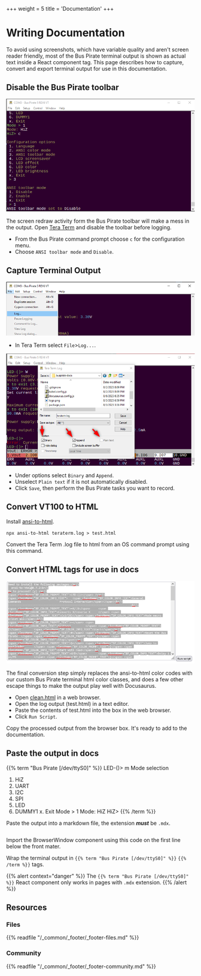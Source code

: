 +++
weight = 5
title = 'Documentation'
+++


# Writing Documentation

To avoid using screenshots, which have variable quality and aren't screen reader friendly, most of the Bus Pirate terminal output is shown as actual text inside a React component tag. This page describes how to capture, convert and export terminal output for use in this documentation.

## Disable the Bus Pirate toolbar

![Disable the Bus Pirate toolbar](./img/docs-disabletoolbar.png)

The screen redraw activity form the Bus Pirate toolbar will make a mess in the output. Open [Tera Term](https://ttssh2.osdn.jp/index.html.en) and disable the toolbar before logging.

* From the Bus Pirate command prompt choose ```c``` for the configuration menu. 
* Choose ```ANSI toolbar mode``` and ```Disable```.

## Capture Terminal Output
![Teraterm log menu](./img/teraterm-log.png)

* In Tera Term select ```File```>```Log...```.

![Teraterm log configuration](./img/teraterm-logsettings.png)

* Under options select ```Binary``` and ```Append```. 
* Unselect ```Plain text``` if it is not automatically disabled. 
* Click ```Save```, then perform the Bus Pirate tasks you want to record.

## Convert VT100 to HTML

Install [ansi-to-html](https://www.npmjs.com/package/ansi-to-html).

```
npx ansi-to-html teraterm.log > test.html
```

Convert the Tera Term .log file to html from an OS command prompt using this command.

## Convert HTML tags for use in docs
![Clean.html browser cleanup tool](./img/docs-cleanhtml.png)


The final conversion step simply replaces the ansi-to-html color codes with our custom Bus Pirate terminal html color classes, and does a few other escape things to make the output play well with Docusaurus.

* Open [clean.html](pathname:///clean.html) in a web browser. 
* Open the log output (test.html) in a text editor. 
* Paste the contents of test.html into the box in the web browser.
* Click ```Run Script```.

Copy the processed output from the browser box. It's ready to add to the documentation.

## Paste the output in docs

{{% term "Bus Pirate [/dev/ttyS0]" %}}
<span className="BP_COLOR_PROMPT_TEXT">LED-()></span> m
<span className="BP_COLOR_INFO_TEXT">
<span className="BP_COLOR_INFO_TEXT">Mode selection</span></span>
 1. <span className="BP_COLOR_INFO_TEXT">HiZ</span>
 2. <span className="BP_COLOR_INFO_TEXT">UART</span>
 3. <span className="BP_COLOR_INFO_TEXT">I2C</span>
 4. <span className="BP_COLOR_INFO_TEXT">SPI</span>
 5. <span className="BP_COLOR_INFO_TEXT">LED</span>
 6. <span className="BP_COLOR_INFO_TEXT">DUMMY1</span>
 x. <span className="BP_COLOR_INFO_TEXT">Exit</span>
<span className="BP_COLOR_PROMPT_TEXT">Mode ></span> 1
<span className="BP_COLOR_INFO_TEXT">Mode:</span> HiZ
<span className="BP_COLOR_PROMPT_TEXT">HiZ></span>
{{% /term %}}

Paste the output into a markdown file, the extension ***must*** be ```.mdx```. 

```

```
Import the BrowserWindow component using this code on the first line below the front mater.

Wrap the terminal output in ```{{% term "Bus Pirate [/dev/ttyS0]" %}}``` ```{{% /term %}}``` tags.

{{% alert context="danger" %}}
The ```{{% term "Bus Pirate [/dev/ttyS0]" %}}``` React component only works in pages with ```.mdx``` extension.
{{% /alert %}}

## Resources

### Files


{{% readfile "/_common/_footer/_footer-files.md" %}}

### Community


{{% readfile "/_common/_footer/_footer-community.md" %}}

